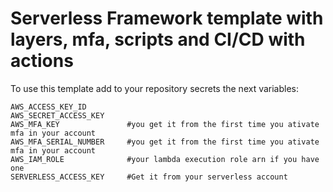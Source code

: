# Serverless Framework template with layers, mfa, scripts and CI/CD with actions

To use this template add to your repository secrets the next variables:

```
AWS_ACCESS_KEY_ID
AWS_SECRET_ACCESS_KEY
AWS_MFA_KEY               #you get it from the first time you ativate mfa in your account
AWS_MFA_SERIAL_NUMBER     #you get it from the first time you ativate mfa in your account
AWS_IAM_ROLE              #your lambda execution role arn if you have one
SERVERLESS_ACCESS_KEY     #Get it from your serverless account
```
